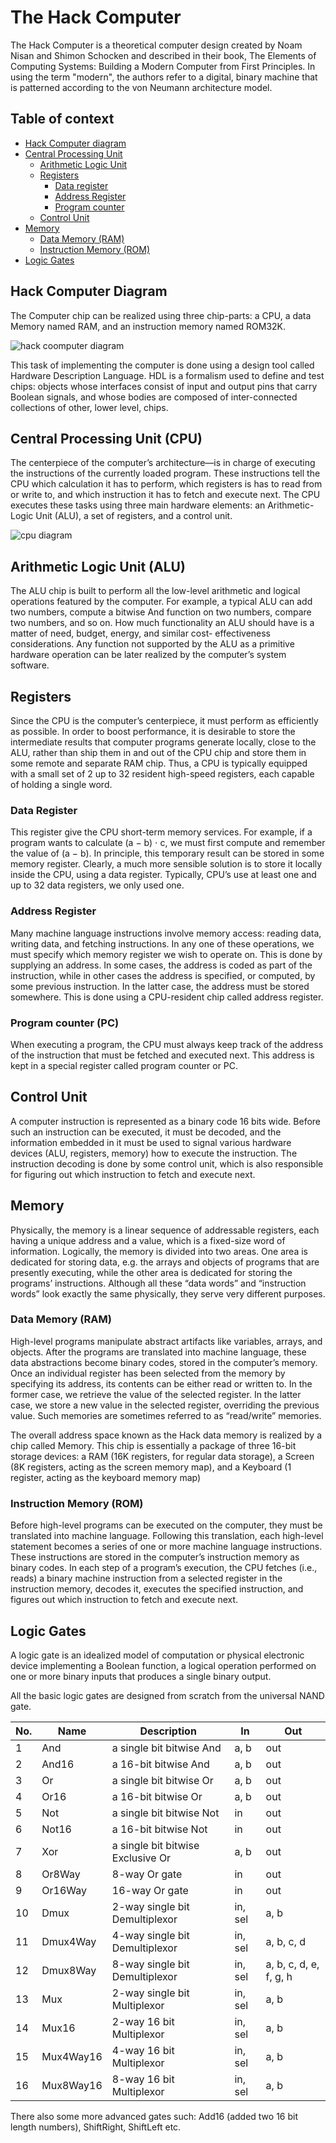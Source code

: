 # The Hack Computer

The Hack Computer is a theoretical computer design created by Noam Nisan and Shimon Schocken and described in their book, The Elements of Computing Systems: Building a Modern Computer from First Principles. In using the term "modern", the authors refer to a digital, binary machine that is patterned according to the von Neumann architecture model.

## Table of context
- [Hack Computer diagram](#hack-computer-diagram)
- [Central Processing Unit](#central-processing-unit)
    - [Arithmetic Logic Unit](#arithmetic-logic-unit)
    - [Registers](#registers)
        - [Data register](#data-registers)
        - [Address Register](#address-register)
        - [Program counter](#program-counter-(pc))
    - [Control Unit](#control-unit)    
- [Memory](#memory)
    - [Data Memory (RAM)](#data-memory-(ram))
    - [Instruction Memory (ROM)](#instruction-memory-(rom))
- [Logic Gates](#logic-gates)       


## Hack Computer Diagram
The Computer chip can be realized using three chip-parts: a CPU, a data Memory named RAM, and an instruction memory named ROM32K.

![hack coomputer diagram](https://github.com/OrrMatzkin/nand2tetris-Minesweeper/blob/master/readme%20assets/Hack_Computer_Block_Diagram_2.png?raw=true?=100x20)

This task of implementing the computer is done using a design tool called Hardware Description Language. HDL is a formalism used to define and test chips: objects whose interfaces consist of input and output pins that carry Boolean signals, and whose bodies are composed of inter-connected collections of other, lower level, chips.

## Central Processing Unit (CPU)
The centerpiece of the computer’s architecture—is in charge of executing the instructions of the currently loaded program. These instructions tell the CPU which calculation it has to perform, which registers is has to read from or write to, and which instruction it has to fetch and execute next. The CPU executes these tasks using three main hardware elements: an Arithmetic-Logic Unit (ALU), a set of registers, and a control unit.

![cpu diagram](https://github.com/OrrMatzkin/nand2tetris-Minesweeper/blob/master/readme%20assets/CPU_Diagram.png?raw=true)

## Arithmetic Logic Unit (ALU)
The ALU chip is built to perform all the low-level arithmetic and logical operations featured by the computer. For example, a typical ALU can add two numbers, compute a bitwise And function on two numbers, compare two numbers, and so on. How much functionality an ALU should have is a matter of need, budget, energy, and similar cost- effectiveness considerations. Any function not supported by the ALU as a primitive hardware operation can be later realized by the computer’s system software.

## Registers
Since the CPU is the computer’s centerpiece, it must perform as efficiently as possible. In order to boost performance, it is desirable to store the intermediate results that computer programs generate locally, close to the ALU, rather than ship them in and out of the CPU chip and store them in some remote and separate RAM chip. Thus, a CPU is typically equipped with a small set of 2 up to 32 resident high-speed registers, each capable of holding a single word.

### Data Register 
This register give the CPU short-term memory services. For example, if a program wants to calculate (a − b) ⋅ c, we must first compute and remember the value of (a − b). In principle, this temporary result can be stored in some memory register. Clearly, a much more sensible solution is to store it locally inside the CPU, using a data register. Typically, CPU’s
use at least one and up to 32 data registers, we only used one.

### Address Register
Many machine language instructions involve memory access: reading data, writing data, and fetching instructions. In any one of these operations, we must specify which memory register we wish to operate on. This is done by supplying an address. In some cases, the address is coded as part of the instruction, while in other cases the address is specified, or computed, by some previous instruction. In the latter case, the address must be stored somewhere. This is done using a CPU-resident chip called address register.

### Program counter (PC)
When executing a program, the CPU must always keep track of the address of the instruction that must be fetched and executed next. This address is kept in a special register called program counter or PC.

## Control Unit
A computer instruction is represented as a binary code 16 bits wide. Before such an instruction can be executed, it must be decoded, and the information embedded in it must be used to signal various hardware devices (ALU, registers, memory) how to execute the instruction. The instruction decoding is done by some control unit, which is also responsible for figuring out which instruction to fetch and execute next.

## Memory 
Physically, the memory is a linear sequence of addressable registers, each having a unique address and a value, which is a fixed-size word of information. Logically, the memory is divided into two areas. One area is dedicated for storing data, e.g. the arrays and objects of programs that are presently executing, while the other area is dedicated for storing the programs’ instructions. Although all these “data words” and “instruction words” look exactly the same physically, they serve very different purposes.

### Data Memory (RAM)
High-level programs manipulate abstract artifacts like variables, arrays, and objects. After the programs are translated into machine language, these data abstractions become binary codes, stored in the computer’s memory. Once an individual register has been selected from the memory by specifying its address, its contents can be either read or written to. In the former case, we retrieve the value of the selected register. In the latter case, we store a new value in the selected register, overriding the previous value. Such memories are sometimes referred to as “read/write” memories.

The overall address space known as the Hack data memory is realized by a chip called Memory. This chip is essentially a package of three 16-bit storage devices: a RAM (16K registers, for regular data storage), a Screen (8K registers, acting as the screen memory map), and a Keyboard (1 register, acting as the keyboard memory map)

### Instruction Memory (ROM)
Before high-level programs can be executed on the computer, they must be translated into machine language. Following this translation, each high-level statement becomes a series of one or more machine language instructions. These instructions are stored in the computer’s instruction memory as binary codes. In each step of a program’s execution, the CPU fetches (i.e., reads) a binary machine instruction from a selected register in the instruction memory, decodes it, executes the specified instruction, and figures out which instruction to fetch and execute next.

## Logic Gates
A logic gate is an idealized model of computation or physical electronic device implementing a Boolean function, a logical operation performed on one or more binary inputs that produces a single binary output.

All the basic logic gates are designed from scratch from the universal NAND gate. 

| No. | Name | Description | In | Out |
| --- | --- | --- | --- | --- |
| 1 | And | a single bit bitwise And | a, b | out
| 2  | And16 | a 16-bit bitwise And |  a, b | out
| 3 | Or | a single bit bitwise Or | a, b | out
| 4 | Or16 | a 16-bit bitwise Or | a, b | out
| 5 | Not | a single bit bitwise Not | in | out
| 6 | Not16 | a 16-bit bitwise Not | in | out
| 7 | Xor | a single bit bitwise Exclusive Or | a, b | out
| 8 | Or8Way | 8-way Or gate | in | out
| 9 | Or16Way | 16-way Or gate | in | out
| 10 | Dmux | 2-way single bit Demultiplexor | in, sel | a, b
| 11 | Dmux4Way | 4-way single bit Demultiplexor | in, sel | a, b, c, d
| 12 | Dmux8Way | 8-way single bit Demultiplexor | in, sel | a, b, c, d, e, f, g, h
| 13 | Mux | 2-way single bit Multiplexor | in, sel | a, b
| 14 | Mux16 | 2-way 16 bit Multiplexor | in, sel | a, b
| 15 | Mux4Way16 | 4-way 16 bit Multiplexor | in, sel | a, b
| 16 | Mux8Way16 | 8-way 16 bit Multiplexor | in, sel | a, b

There also some more advanced gates such: Add16 (added two 16 bit length numbers), ShiftRight, ShiftLeft etc.